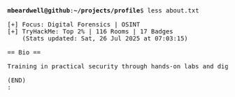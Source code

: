 <pre>

<strong>mbeardwell@github</strong>:<strong>~/projects/profile</strong>$ less about.txt

[+] Focus: Digital Forensics | OSINT
[+] TryHackMe: Top 2% | 116 Rooms | 17 Badges
    (Stats updated: Sat, 26 Jul 2025 at 07:03:15)

== Bio ==

Training in practical security through hands-on labs and digital investigations.

(END)
:
</pre>
